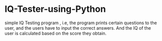 # IQ-Tester-using-Python
simple IQ Testing program , i.e, the program prints certain questions to the user, and the users have to input the correct answers. And the IQ of the user is calculated based on the score they obtain.
